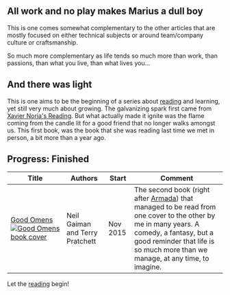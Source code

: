## All work and no play makes Marius a dull boy

This is one comes somewhat complementary to the other articles that are mostly focused on either technical subjects or around team/company culture or craftsmanship.

So much more complementary as life tends so much more than work, than passions, than what you live, than what lives you…

## And there was light

This is one aims to be the beginning of a series about [reading][me-reading] and learning, yet still very much about growing. The galvanizing spark first came from [Xavier Noria's Reading][fxn-reading]. But what actually made it ignite was the flame coming from the candle lit for a good friend that no longer walks amongst us. This first book, was the book that she was reading last time we met in person, a bit more than a year ago.

## Progress: Finished

| Title | Authors   | Start | Comment |
| ----- | -------   | ----- | ------- |
| [Good&nbsp;Omens ![Good Omens book cover][book-cover]](https://en.wikipedia.org/wiki/Good_Omens) | Neil Gaiman and Terry Pratchett | Nov 2015 | The second book (right after [Armada](https://en.wikipedia.org/wiki/Armada_(novel))) that managed to be read from one cover to the other by me in many years. A comedy, a fantasy, but a good reminder that life is so much more than we manage, at any time, to imagine. |

Let the [reading][me-reading] begin!

  [fxn-reading]: http://www.hashref.com/reading
  [me-reading]: http://www.mariusbutuc.com/tags/reading
  [book-cover]: https://silvrback.s3.amazonaws.com/uploads/0c42efae-9170-438d-b4de-be5ee7dc29a7/good-omens-book-cover-thumb_medium.jpg
